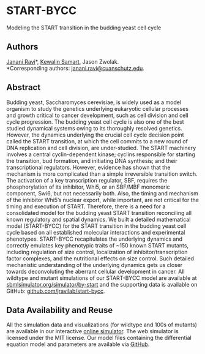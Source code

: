# START-BYCC
Modeling the START transition in the budding yeast cell cycle

## Authors
[Janani Ravi](//github.com/jananiravi)*, [Kewalin Samart](//github.com/kewalinsamart), Jason Zwolak. <br>
*Corresponding authors: janani.ravi@cuanschutz.edu.

## Abstract
Budding yeast, Saccharomyces cerevisiae, is widely used as a model organism to study the genetics underlying eukaryotic cellular processes and growth critical to cancer development, such as cell division and cell cycle progression. The budding yeast cell cycle is also one of the best studied dynamical systems owing to its thoroughly resolved genetics. However, the dynamics underlying the crucial cell cycle decision point called the START transition, at which the cell commits to a new round of DNA replication and cell division, are under-studied. The START machinery involves a central cyclin-dependent kinase; cyclins responsible for starting the transition, bud formation, and initiating DNA synthesis; and their transcriptional regulators. However, evidence has shown that the mechanism is more complicated than a simple irreversible transition switch. The activation of a key transcription regulator, SBF, requires the phosphorylation of its inhibitor, Whi5, or an SBF/MBF monomeric component, Swi6, but not necessarily both. Also, the timing and mechanism of the inhibitor Whi5’s nuclear export, while important, are not critical for the timing and execution of START. Therefore, there is a need for a consolidated model for the budding yeast START transition reconciling all known regulatory and spatial dynamics. We built a detailed mathematical model (START-BYCC) for the START transition in the budding yeast cell cycle based on all established molecular interactions and experimental phenotypes. START-BYCC recapitulates the underlying dynamics and correctly emulates key phenotypic traits of ~150 known START mutants, including regulation of size control, localization of inhibitor/transcription factor complexes, and the nutritional effects on size control. Such detailed mechanistic understanding of the underlying dynamics gets us closer towards deconvoluting the aberrant cellular development in cancer. All wildtype and mutant simulations of our START-BYCC model are available at [sbmlsimulator.org/simulator/by-start](http://sbmlsimulator.org/simulator/by-start) and the supporting data is available on GitHub: [github.com/jravilab/start-bycc](github.com/jravilab/start-bycc).

## Data Availability and Reuse
All the simulation data and visualizations (for wildtype and 100s of mutants) are available in our interactive [online simulator](http://sbmlsimulator.org/simulator/by-start). The web simulator is licensed under the MIT license. Our model files containing the differential equation model and parameters are available via [GitHub](github.com/jravilab/start-bycc).
